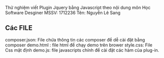 Thử nghiệm viết Plugin Jquery bằng Javascript theo nội dung môn Học Software Desginer
MSSV: 1712236
Tên: Nguyễn Lê Sang

## Các FILE
composer.json: File chứa thông tin các composer để dễ cài đặt bằng composer
demo.html : file html để chạy demo trên brower
style.css: File Css mặt định
demo.js: file javascripts chính để cài đặt các hàm của plug-in.
